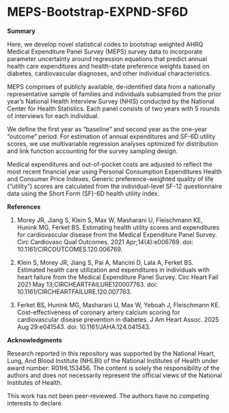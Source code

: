 # MEPS-Bootstrap-EXPND-SF6D

**Summary**

Here, we develop novel statistical codes to bootstrap weighted AHRQ Medical Expenditure Panel Survey (MEPS) survey data to incorporate parameter uncertainty around regression equations that predict annual health care expenditures and health-state preference weights based on diabetes, cardiovascular diagnoses, and other individual characteristics.

MEPS comprises of publicly available, de-identified data from a nationally representative sample of families and individuals subsampled from the prior year’s National Health Interview Survey (NHIS) conducted by the National Center for Health Statistics. Each panel consists of two years with 5 rounds of interviews for each individual.

We define the first year as “baseline” and second year as the one-year “outcome” period. For estimation of annual expenditures and SF-6D utility scores, we use multivariable regression analyses optimized for distribution and link function accounting for the survey sampling design.

Medical expenditures and out-of-pocket costs are adjusted to reflect the most recent financial year using Personal Consumption Expenditures Health and Consumer Price Indexes. Generic preference-weighted quality of life (“utility”) scores are calculated from the individual-level SF-12 questionnaire data using the Short Form (SF)-6D health utility index.

**References**

1. Morey JR, Jiang S, Klein S, Max W, Masharani U, Fleischmann KE, Hunink MG, Ferket BS. Estimating health utility scores and expenditures for cardiovascular disease from the Medical Expenditure Panel Survey. Circ Cardiovasc Qual Outcomes. 2021 Apr;14(4):e006769. doi: 10.1161/CIRCOUTCOMES.120.006769.

2. Klein S, Morey JR, Jiang S, Pai A, Mancini D, Lala A, Ferket BS. Estimated health care utilization and expenditures in individuals with heart failure from the Medical Expenditure Panel Survey. Circ Heart Fail 2021 May 13;CIRCHEARTFAILURE120007763. doi: 10.1161/CIRCHEARTFAILURE.120.007763.

3. Ferket BS, Hunink MG, Masharani U, Max W, Yeboah J, Fleischmann KE. Cost-effectiveness of coronary artery calcium scoring for cardiovascular disease prevention in diabetes. J Am Heart Assoc. 2025 Aug 29:e041543. doi: 10.1161/JAHA.124.041543.

**Acknowledgments**

Research reported in this repository was supported by the National Heart, Lung, And Blood Institute (NHLBI) of the National Institutes of Health under award number: R01HL153456. The content is solely the responsibility of the authors and does not necessarily represent the official views of the National Institutes of Health.

This work has not been peer-reviewed. The authors have no competing interests to declare.
